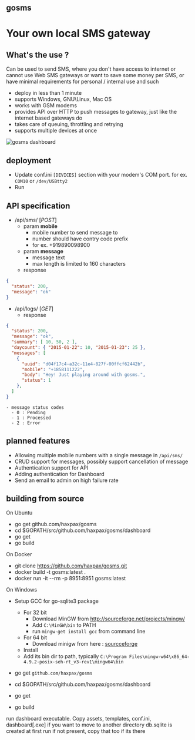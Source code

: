 gosms
-----

Your own local SMS gateway
==========================

What's the use ?
----------------
Can be used to send SMS,
where you don't have access to internet or cannot use Web SMS gateways
or want to save some money per SMS,
or have minimal requirements for personal / internal use and such

- deploy in less than 1 minute
- supports Windows, GNU\Linux, Mac OS
- works with GSM modems
- provides API over HTTP to push messages to gateway, just like the internet based gateways do
- takes care of queuing, throttling and retrying
- supports multiple devices at once

![gosms dashboard](https://raw.githubusercontent.com/haxpax/gosms/screenshot/screenshots/gosms.png)

deployment
----------
- Update conf.ini `[DEVICES]` section with your modem's COM port.
  for ex. `COM10` or `/dev/USBtty2`
- Run

API specification
------------------
- /api/sms/ [*POST*]
    - param **mobile**
        - mobile number to send message to
        - number should have contry code prefix
        - for ex. +919890098900
    - param **message**
        - message text
        - max length is limited to 160 characters
    - response
```json
{
  "status": 200,
  "message": "ok"
}
```
- /api/logs/ [*GET*]
    - response
```json
{
  "status": 200,
  "message": "ok",
  "summary": [ 10, 50, 2 ],
  "daycount": { "2015-01-22": 10, "2015-01-23": 25 },
  "messages": [
    {
      "uuid": "d04f17c4-a32c-11e4-827f-00ffcf62442b",
      "mobile": "+1858111222",
      "body": "Hey! Just playing around with gosms.",
      "status": 1
    },
  ]
}
```
    - message status codes
      - 0 : Pending
      - 1 : Processed
      - 2 : Error

planned features
-------
- Allowing multiple mobile numbers with a single message in `/api/sms/`
- CRUD support for messages, possibly support cancellation of message
- Authentication support for API
- Adding authentication for Dashboard
- Send an email to admin on high failure rate

building from source
---------------------


On Ubuntu
- go get github.com/haxpax/gosms
- cd $GOPATH/src/github.com/haxpax/gosms/dashboard
- go get
- go build

On Docker
- git clone https://github.com/haxpax/gosms.git
- docker build -t gosms:latest .     
- docker run -it --rm -p 8951:8951 gosms:latest   

On Windows
- Setup GCC for go-sqlite3 package
    - For 32 bit
        - Download MinGW from http://sourceforge.net/projects/mingw/
        - Add `C:\MinGW\bin` to PATH
        - run `mingw-get install gcc` from command line
    - For 64 bit
        - Download minigw from here : [sourcceforge](http://sourceforge.net/projects/mingw-w64/files/Toolchains%20targetting%20Win32/Personal%20Builds/mingw-builds/installer/mingw-w64-install.exe/download)
	- Install
	- Add its bin dir to path, typically `C:\Program Files\mingw-w64\x86_64-4.9.2-posix-seh-rt_v3-rev1\mingw64\bin`

- go get `github.com/haxpax/gosms`
- cd $GOPATH/src/github.com/haxpax/gosms/dashboard
- go get
- go build

run dashboard executable. Copy assets, templates, conf.ini, dashboard[.exe] if you want to move to another directory db.sqlite is created at first run if not present, copy that too if its there


